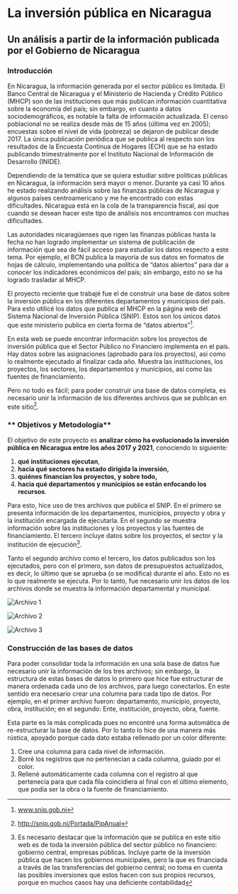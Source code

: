# La inversión pública en Nicaragua
## Un análisis a partir de la información publicada por el Gobierno de Nicaragua

### **Introducción**

En Nicaragua, la información generada por el sector público es limitada. El Banco Central de Nicaragua y el Ministerio de Hacienda y Crédito Público (MHCP) son de las instituciones que más publican información cuantitativa sobre la economía del país; sin embargo, en cuanto a datos sociodemográficos, es notable la falta de información actualizada. El censo poblacional no se realiza desde más de 15 años (última vez en 2005); encuestas sobre el nivel de vida (pobreza) se dejaron de publicar desde 2017. La única publicación periódica que se publica al respecto son los resultados de la Encuesta Continua de Hogares (ECH) que se ha estado publicando trimestralmente por el Instituto Nacional de Información de Desarrollo (INIDE). 

Dependiendo de la temática que se quiera estudiar sobre políticas públicas en Nicaragua, la información será mayor o menor. Durante ya casi 10 años he estado realizando análisis sobre las finanzas públicas de Nicaragua y algunos países centroamericano y me he encontrado con estas dificultades. Nicaragua está en la cola de la transparencia fiscal, así que cuando se desean hacer este tipo de análisis nos encontramos con muchas dificultades. 

Las autoridades nicaragüenses que rigen las finanzas públicas hasta la fecha no han logrado implementar un sistema de publicación de información que sea de fácil acceso para estudiar los datos respecto a este tema. Por ejemplo, el BCN publica la mayoría de sus datos en formatos de hojas de cálculo, implementando una política de “datos abiertos” para dar a conocer los indicadores económicos del país;  sin embargo, esto no se ha logrado trasladar al MHCP. 

El proyecto reciente que trabajé fue el de construir una base de datos sobre la inversión pública en los diferentes departamentos y municipios del país. Para esto utilicé los datos que publica el MHCP en la página web del Sistema Nacional de Inversión Pública (SNIP). Estos son los únicos datos que este ministerio publica en cierta forma de “datos abiertos”[^1]. 

En esta web se puede encontrar información sobre los proyectos de inversión pública que el Sector Público no Financiero implementa en el país. Hay datos sobre las asignaciones (aprobado para los proyectos), así como lo realmente ejecutado al finalizar cada año. Muestra las instituciones, los proyectos, los sectores, los departamentos y municipios, así como las fuentes de financiamiento. 

Pero no todo es fácil; para poder construir una base de datos completa, es necesario unir la información de los diferentes archivos que se publican en este sitio[^2].

### ** Objetivos y Metodología**

El objetivo de este proyecto es **analizar cómo ha evolucionado la inversión pública en Nicaragua entre los años 2017 y 2021**, conociendo lo siguiente:

1. **qué instituciones ejecutan**, 
2. **hacia qué sectores ha estado dirigida la inversión,** 
3. **quiénes financian los proyectos, y sobre todo,** 
4. **hacia qué departamentos y municipios se están enfocando los recursos**.

Para esto, hice uso de tres archivos que publica el SNIP. En el primero se presenta información de los departamentos, municipios, proyecto y obra y la institución encargada de ejecutarla. En el segundo se muestra información sobre las instituciones y los proyectos y las fuentes de financiamiento. El tercero incluye datos sobre los proyectos, el sector y la institución de ejecución[^3].

Tanto el segundo archivo como el tercero, los datos publicados son los ejecutados, pero con el primero, son datos de presupuestos actualizados, es decir, lo último que se aprueba (o se modifica) durante el año. Esto no es lo que realmente se ejecuta. Por lo tanto, fue necesario unir los datos de los archivos donde se muestra la información departamental y municipal.

![Archivo 1](https://user-images.githubusercontent.com/112327873/189492022-570004f1-294e-4cc8-a6e8-886f66583e38.png) 

![Archivo 2](https://user-images.githubusercontent.com/112327873/189492041-49625f65-216c-4a0c-b721-3d63edc9db72.png)

![Archivo 3](https://user-images.githubusercontent.com/112327873/189492068-1e392e96-318d-4346-867e-5311c8f30e38.png)

### **Construcción de las bases de datos**

Para poder consolidar toda la información en una sola base de datos fue necesario unir la información de los tres archivos; sin embargo, la estructura de estas bases de datos lo primero que hice fue estructurar de manera ordenada cada uno de los archivos, para luego conectarlos. En este sentido era necesario crear una columna para cada tipo de datos. Por ejemplo, en el primer archivo fueron: departamento, municipio, proyecto, obra, institución; en el segundo: Ente, institución, proyecto, obra, fuente.

Esta parte es la más complicada pues no encontré una forma automática de re-estructurar la base de datos. Por lo tanto lo hice de una manera más rústica, apoyado porque cada dato estaba rellenado por un color diferente: 
1)	Cree una columna para cada nivel de información.
2)	Borré los registros que no pertenecían a cada columna, guiado por el color.
3)	Rellené automáticamente cada columna con el registro al que pertenecía para que cada fila coincidiera al final con el último elemento, que podía ser la obra o la fuente de financiamiento.










[^1]: www.snip.gob.ni
[^2]: http://snip.gob.ni/Portada/PipAnual
[^3]: Es necesario destacar que la información que se publica en este sitio web es de toda la inversión pública del sector público no financiero: gobierno central, empresas públicas. Incluye parte de la inversión pública que hacen los gobiernos municipales, pero la que es financiada a través de las transferencias del gobierno central; no toma en cuenta las posibles inversiones que estos hacen con sus propios recursos, porque en muchos casos hay una deficiente contabilidad
